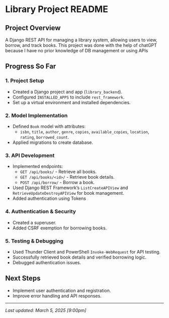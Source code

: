 # Library Project README

## Project Overview
A Django REST API for managing a library system, allowing users to view, borrow, and track books.
This project was done with the help of chatGPT because I have no prior knowledge of DB management or using APIs  

## Progress So Far

### 1. **Project Setup**
- Created a Django project and app (`library_backend`).
- Configured `INSTALLED_APPS` to include `rest_framework`.
- Set up a virtual environment and installed dependencies.

### 2. **Model Implementation**
- Defined `Book` model with attributes:
  - `isbn`, `title`, `author`, `genre`, `copies`, `available_copies`, `location`, `rating`, `borrowed_count`.
- Applied migrations to create database.

### 3. **API Development**
- Implemented endpoints:
  - `GET /api/books/` - Retrieve all books.
  - `GET /api/books/<id>/` - Retrieve book details.
  - `POST /api/borrow/` - Borrow a book.
- Used Django REST Framework’s `ListCreateAPIView` and `RetrieveUpdateDestroyAPIView` for book management.
- Added authentication using Tokens

### 4. **Authentication & Security**
- Created a superuser.
- Added CSRF exemption for borrowing books.

### 5. **Testing & Debugging**
- Used Thunder Client and PowerShell `Invoke-WebRequest` for API testing.
- Successfully retrieved book details and verified borrowing logic.
- Debugged authentication issues.

## Next Steps
- Implement user authentication and registration.
- Improve error handling and API responses.

---
_Last updated: March 5, 2025 [9:00pm]_